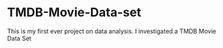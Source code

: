 # TMDB-Movie-Data-set
This is my first ever project on data analysis. I investigated a TMDB Movie Data Set
